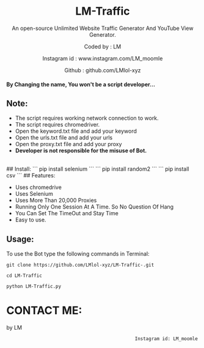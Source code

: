
<h1 align="center">LM-Traffic

</h1>
<p align="center">An open-source Unlimited Website Traffic Generator And YouTube View Generator.</p>
  <p align="center">Coded by      : LM </p>
  <p align="center">Instagram id   : www.instagram.com/LM_moomle </p>
  <p align="center">Github         : github.com/LMlol-xyz </p>



#### By Changing the name, You won't be a script developer...

## Note:

- The script requires working network connection to work.
- The script requires chromedriver.
- Open the keyword.txt file and add your keyword
- Open the urls.txt file and add your urls
- Open the proxy.txt file and add your proxy
- **Developer is not responsible for the misuse of Bot.**
<br>
## Install:
```
pip install selenium
```
```
pip install random2
```
```
pip install csv
```
## Features:

- Uses chromedrive
- Uses Selenium
- Uses More Than 20,000 Proxies
- Running Only One Session At A Time. So No Question Of Hang
- You Can Set The TimeOut and Stay Time 
- Easy to use.

## Usage:

To use the Bot type the following commands in Terminal:
```
git clone https://github.com/LMlol-xyz/LM-Traffic-.git
```
```
cd LM-Traffic
```
```
python LM-Traffic.py
```


# CONTACT ME:

by LM

```
                                               Instagram id: LM_moomle
```


